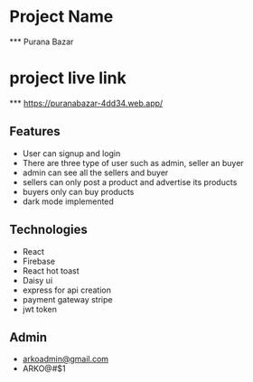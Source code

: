 # Project Name

*** Purana Bazar


# project live link

*** https://puranabazar-4dd34.web.app/


## Features
- User can signup and login
- There are three type of user such as admin, seller an buyer
- admin can see all the sellers and buyer
- sellers can only post a product and advertise its products
- buyers only can buy products
- dark mode implemented


## Technologies 
- React
- Firebase
- React hot toast
- Daisy ui
- express for api creation
- payment gateway stripe
- jwt token



## Admin
- arkoadmin@gmail.com
- ARKO@#$1
